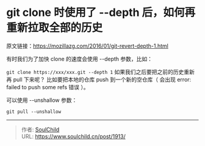 # git clone 时使用了 --depth 后，如何再重新拉取全部的历史

<!--more-->
原文链接：https://mozillazg.com/2016/01/git-revert-depth-1.html

有时我们为了加快 clone 的速度会使用 --depth 参数，比如：

`git clone https://xxx/xxx.git --depth 1`
如果我们之后要把之前的历史重新再 pull 下来呢？ 比如要把本地的仓库 push 到一个新的空仓库（ 会出现 error: failed to push some refs 错误 ）。

可以使用 --unshallow 参数：

`git pull --unshallow`


---

> 作者: [SoulChild](https://www.soulchild.cn)  
> URL: https://www.soulchild.cn/post/1913/  

